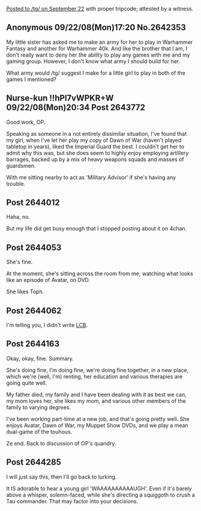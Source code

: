 [Posted to /tg/ on September 22](http://suptg.thisisnotatrueending.com/archive/2642353/) with proper tripcode; attested by a witness.

## Anonymous 09/22/08(Mon)17:20 No.2642353

My little sister has asked me to make an army for her to play in Warhammer Fantasy and another for Warhammer 40k. And like the brother that I am, I don't really want to deny her the ability to play any games with me and my gaming group. However, I don't know what army I should build for her.

What army would /tg/ suggest I make for a little girl to play in both of the games I mentioned?

## Nurse-kun !!hPl7vWPKR+W 09/22/08(Mon)20:34 Post 2643772
Good work, OP.

Speaking as someone in a not entirely dissimilar situation, I've found that my girl, when I've let her play my copy of Dawn of War (haven't played tabletop in years), liked the Imperial Guard the best. I couldn't get her to admit why this was, but she does seem to highly enjoy employing artillery barrages, backed up by a mix of heavy weapons squads and masses of guardsmen.

With me sitting nearby to act as 'Military Advisor' if she's having any trouble.

## Post 2644012
Haha, no.

But my life did get busy enough that I stopped posting about it on 4chan.

## Post 2644053
She's fine.

At the moment, she's sitting across the room from me, watching what looks like an episode of Avatar, on DVD.

She likes Toph.

## Post 2644062
I'm telling you, I didn't write [LCB](http://1d4chan.org/wiki/LCB).

## Post 2644163
Okay, okay, fine. Summary.

She's doing fine, I'm doing fine, we're doing fine together, in a new place, which we're (well, I'm) renting, her education and various therapies are going quite well.

My father died, my family and I have been dealing with it as best we can, my mom loves her, she likes my mom, and various other members of the family to varying degrees.

I've been working part-time at a new job, and that's going pretty well. She enjoys Avatar, Dawn of War, my Muppet Show DVDs, and we play a mean dual-game of the touhous.

Ze end. Back to discussion of OP's quandry.

## Post 2644285
I will just say this, then I'll go back to lurking.

It IS adorable to hear a young girl 'WAAAAAAAAAAUGH'. Even if it's barely above a whisper, solemn-faced, while she's directing a squiggoth to crush a Tau commander. That may factor into your decisions.
